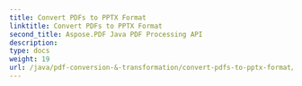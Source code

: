 ```yaml
---
title: Convert PDFs to PPTX Format
linktitle: Convert PDFs to PPTX Format
second_title: Aspose.PDF Java PDF Processing API
description: 
type: docs
weight: 19
url: /java/pdf-conversion-&-transformation/convert-pdfs-to-pptx-format/
---
```

